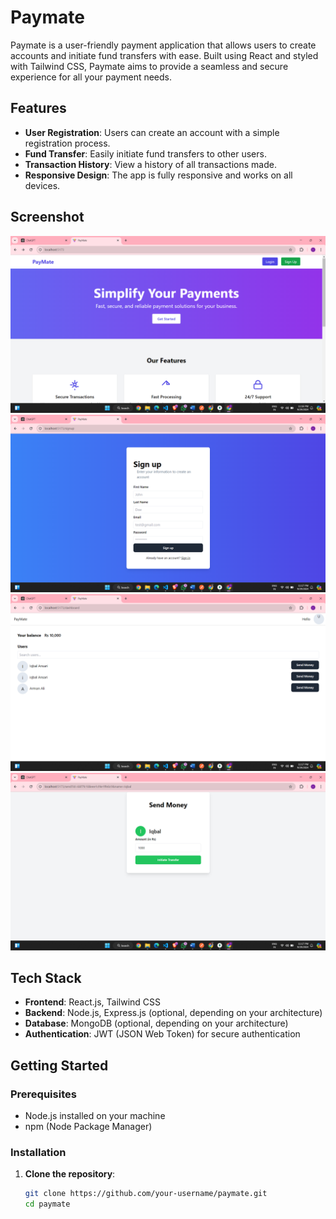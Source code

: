 # Paymate

Paymate is a user-friendly payment application that allows users to create accounts and initiate fund transfers with ease. Built using React and styled with Tailwind CSS, Paymate aims to provide a seamless and secure experience for all your payment needs.

## Features

- **User Registration**: Users can create an account with a simple registration process.
- **Fund Transfer**: Easily initiate fund transfers to other users.
- **Transaction History**: View a history of all transactions made.
- **Responsive Design**: The app is fully responsive and works on all devices.

## Screenshot
![alt text](<frontend/img/Screenshot (313).png>)
![alt text](<frontend/img/Screenshot (314).png>)
![alt text](<frontend/img/Screenshot (316).png>)
![alt text](<frontend/img/Screenshot (317).png>)

## Tech Stack

- **Frontend**: React.js, Tailwind CSS
- **Backend**: Node.js, Express.js (optional, depending on your architecture)
- **Database**: MongoDB (optional, depending on your architecture)
- **Authentication**: JWT (JSON Web Token) for secure authentication

## Getting Started

### Prerequisites

- Node.js installed on your machine
- npm (Node Package Manager)

### Installation

1. **Clone the repository**:

   ```bash
   git clone https://github.com/your-username/paymate.git
   cd paymate
